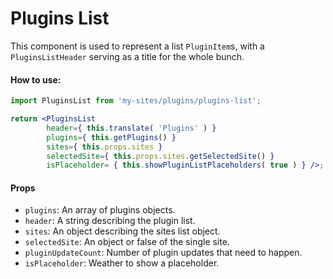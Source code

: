 Plugins List
================

This component is used to represent a list `PluginItem`s, with a `PluginsListHeader` serving as a title for the whole bunch.

#### How to use:

```jsx
import PluginsList from 'my-sites/plugins/plugins-list';

return <PluginsList
		header={ this.translate( 'Plugins' ) }
		plugins={ this.getPlugins() }
		sites={ this.props.sites }
		selectedSite={ this.props.sites.getSelectedSite() }
		isPlaceholder= { this.showPluginListPlaceholders( true ) } />;
```

#### Props

* `plugins`: An array of plugins objects.
* `header`: A string describing the plugin list.
* `sites`: An object describing the sites list object.
* `selectedSite`: An object or false of the single site.
* `pluginUpdateCount`: Number of plugin updates that need to happen.
* `isPlaceholder`: Weather to show a placeholder. 
